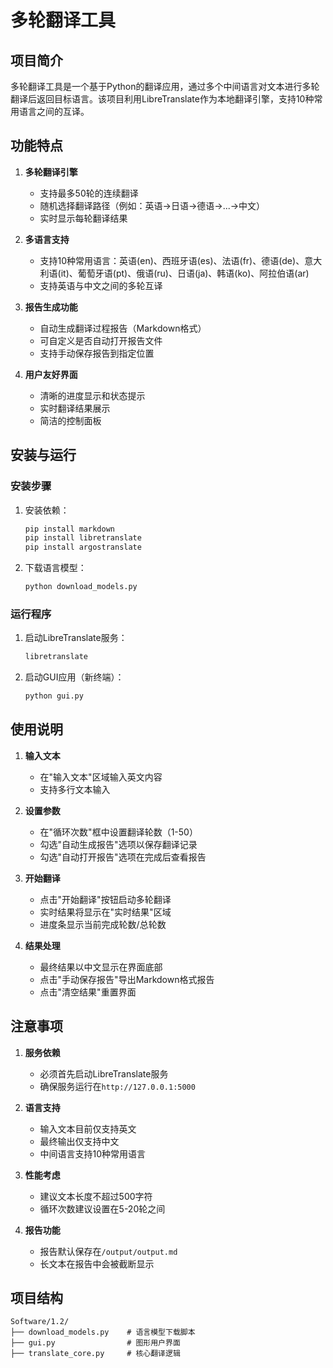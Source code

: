 # 多轮翻译工具

## 项目简介

多轮翻译工具是一个基于Python的翻译应用，通过多个中间语言对文本进行多轮翻译后返回目标语言。该项目利用LibreTranslate作为本地翻译引擎，支持10种常用语言之间的互译。

## 功能特点

1. **多轮翻译引擎**
   - 支持最多50轮的连续翻译
   - 随机选择翻译路径（例如：英语→日语→德语→...→中文）
   - 实时显示每轮翻译结果

2. **多语言支持**
   - 支持10种常用语言：英语(en)、西班牙语(es)、法语(fr)、德语(de)、意大利语(it)、葡萄牙语(pt)、俄语(ru)、日语(ja)、韩语(ko)、阿拉伯语(ar)
   - 支持英语与中文之间的多轮互译

3. **报告生成功能**
   - 自动生成翻译过程报告（Markdown格式）
   - 可自定义是否自动打开报告文件
   - 支持手动保存报告到指定位置

4. **用户友好界面**
   - 清晰的进度显示和状态提示
   - 实时翻译结果展示
   - 简洁的控制面板

## 安装与运行

### 安装步骤
1. 安装依赖：
   ```bash
   pip install markdown
   pip install libretranslate
   pip install argostranslate
   ```

2. 下载语言模型：
   ```bash
   python download_models.py
   ```

### 运行程序
1. 启动LibreTranslate服务：
   ```bash
   libretranslate
   ```

2. 启动GUI应用（新终端）：
   ```bash
   python gui.py
   ```

## 使用说明

1. **输入文本**
   - 在"输入文本"区域输入英文内容
   - 支持多行文本输入

2. **设置参数**
   - 在"循环次数"框中设置翻译轮数（1-50）
   - 勾选"自动生成报告"选项以保存翻译记录
   - 勾选"自动打开报告"选项在完成后查看报告

3. **开始翻译**
   - 点击"开始翻译"按钮启动多轮翻译
   - 实时结果将显示在"实时结果"区域
   - 进度条显示当前完成轮数/总轮数

4. **结果处理**
   - 最终结果以中文显示在界面底部
   - 点击"手动保存报告"导出Markdown格式报告
   - 点击"清空结果"重置界面

## 注意事项

1. **服务依赖**
   - 必须首先启动LibreTranslate服务
   - 确保服务运行在`http://127.0.0.1:5000`

2. **语言支持**
   - 输入文本目前仅支持英文
   - 最终输出仅支持中文
   - 中间语言支持10种常用语言

3. **性能考虑**
   - 建议文本长度不超过500字符
   - 循环次数建议设置在5-20轮之间

4. **报告功能**
   - 报告默认保存在`/output/output.md`
   - 长文本在报告中会被截断显示

## 项目结构

```
Software/1.2/
├── download_models.py    # 语言模型下载脚本
├── gui.py                # 图形用户界面
├── translate_core.py     # 核心翻译逻辑
